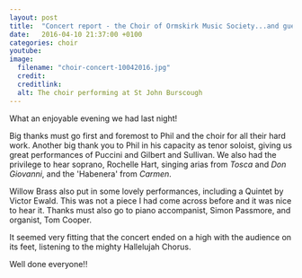 ```yaml
---
layout: post
title:  "Concert report - the Choir of Ormskirk Music Society...and guests"
date:   2016-04-10 21:37:00 +0100
categories: choir
youtube: 
image: 
  filename: "choir-concert-10042016.jpg"
  credit:
  creditlink:
  alt: The choir performing at St John Burscough
---
```


What an enjoyable evening we had last night! 

Big thanks must go first and foremost to Phil and the choir for all their hard 
work. Another big thank you to Phil in his capacity as tenor soloist, giving 
us great performances of Puccini and Gilbert and Sullivan. We also had the privilege 
to hear soprano, Rochelle Hart, singing arias from _Tosca_ and _Don Giovanni_, and the 'Habenera' 
from _Carmen_. 

Willow Brass also put in some lovely performances, including a Quintet by Victor Ewald. This was 
not a piece I had come across before and it was nice to hear it. Thanks must also go to piano accompanist, 
Simon Passmore, and organist, Tom Cooper.

It seemed very fitting that the concert ended on a high with the audience on its feet, listening to the 
mighty Hallelujah Chorus.

Well done everyone!!

